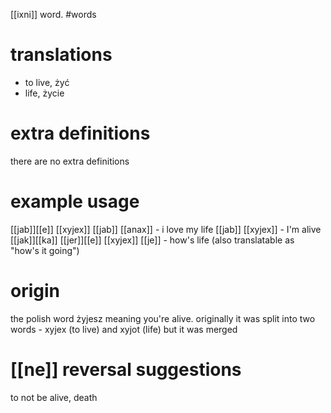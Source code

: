 [[ixni]] word.
#words
# translations
- to live, żyć
- life, życie
# extra definitions
there are no extra definitions
# example usage
[[jab]][[e]] [[xyjex]] [[jab]] [[anax]] - i love my life
[[jab]] [[xyjex]] - I'm alive
[[jak]][[ka]] [[jer]][[e]] [[xyjex]] [[je]] - how's life (also translatable as "how's it going")
# origin
the polish word żyjesz meaning you're alive. originally it was split into two words - xyjex (to live) and xyjot (life) but it was merged 
# [[ne]] reversal suggestions 
to not be alive, death 